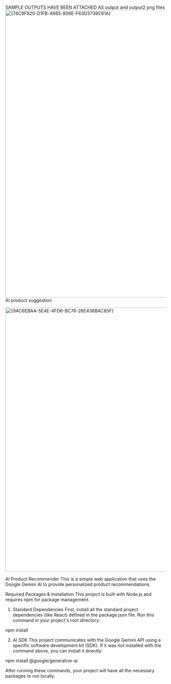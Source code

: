 SAMPLE OUTPUTS HAVE  BEEN ATTACHED AS output and output2 png files
<img width="1883" height="904" alt="{74C9F820-D1FB-4665-806E-F63D3739C61A}" src="https://github.com/user-attachments/assets/1985b8ae-fb82-45d2-b992-f0f0ba3d04c5" />
AI product suggestion 

<img width="1103" height="831" alt="{9AC6EBAA-5E4E-4FD6-BC76-26E436BAC85F}" src="https://github.com/user-attachments/assets/e41a4643-6ca1-431a-9085-b6c2d607707b" />




AI Product Recommender
This is a simple web application that uses the Google Gemini AI to provide personalized product recommendations.

Required Packages & Installation
This project is built with Node.js and requires npm for package management.

1. Standard Dependencies
First, install all the standard project dependencies (like React) defined in the package.json file. Run this command in your project's root directory:

npm install

2. AI SDK
This project communicates with the Google Gemini API using a specific software development kit (SDK). If it was not installed with the command above, you can install it directly:

npm install @google/generative-ai

After running these commands, your project will have all the necessary packages to run locally.
